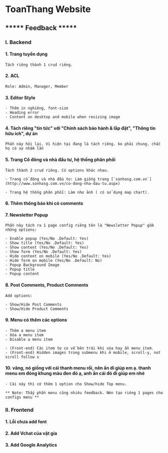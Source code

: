 # ToanThang Website

## ***** Feedback *****

### I. Backend

#### 1. Trang tuyển dụng

```
Tách riêng thành 1 crud riêng.
```

#### 2. ACL

```
Role: Admin, Manager, Member
```

#### 3. Editor Style

```
- Thêm in nghiêng, font-size
- Heading error
- Content on desktop and mobile when resizing image
```

#### 4. Tách riêng "tin tức" với "Chính sách bảo hành & lắp đặt", "Thông tin hữu ích", dự án

```
Phần này hỏi lại. Vì hiện tại đang là tách riêng. ko phải chung. chắc họ có sự nhầm lẫn
```

#### 5. Trang Cổ đông và nhà đầu tư, hệ thống phân phối

```
Tách thành 2 crud riêng. Có options khác nhau.

- Trang cổ đông và nhà đầu tư: Làm giống trang [`sonhasg.com.vn`](http://www.sonhasg.com.vn/co-dong-nha-dau-tu.aspx)

- Trang hệ thống phân phối: Làm như ảnh ( có sử dụng map chart).
```

#### 6. Thêm thông báo khi có comments

#### 7. Newsletter Popup

```
Phần này tách ra 1 page config riêng tên là "Newsletter Popup" gồm những options:

- Enable popup (Yes/No .Default: Yes)
- Show title (Yes/No .Default: Yes)
- Show content (Yes/No .Default: Yes)
- Show form (Yes/No .Default: Yes)
- Hide content on mobile (Yes/No .Default: Yes)
- Hide form on mobile (Yes/No .Default: No)
- Popup Background Image
- Popup title
- Popup content
```

#### 8. Post Comments, Product Comments

```
Add options:

- Show/Hide Post Comments
- Show/Hide Product Comments
```

#### 9. Menu có thêm các options

```
- Thêm a menu item
- Xóa a menu item
- Disable a menu item

- (Front-end) Các item tự co về bên trái khi xóa hay ẩn menu item.
- (Front-end) Hidden images trong submenu khi ở mobile, scroll-y, not scroll follow x
```

#### 10. vâng, nó giống với cái thanh menu rồi, nên ẩn đi giúp em ạ. thanh menu em đóng khung màu đen đó ạ, anh ẩn cái đó đi giúp em nhé

```
- Cái này thì cứ thêm 1 option cho Show/hide Top menu.

** Note: Thấy phần menu cũng nhiêu feedback. Nên tạo riêng 1 pages cho configs menu **
```

### II. Frontend

#### 1. Lỗi chưa add font

#### 2. Add Vchat của vật gía

#### 3. Add Google Analytics

